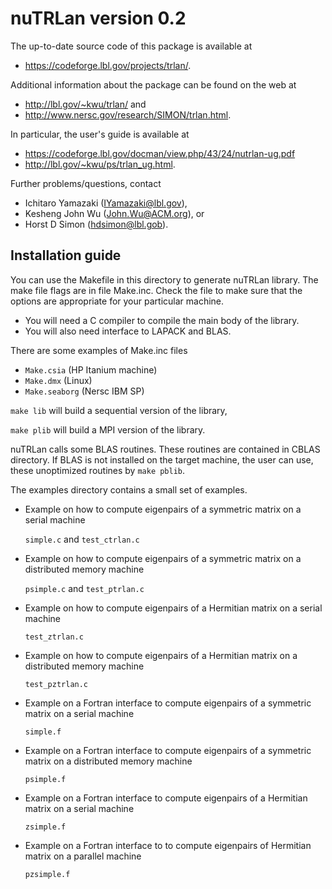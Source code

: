 
# nuTRLan version 0.2

The up-to-date source code of this package is available at
* <https://codeforge.lbl.gov/projects/trlan/>.

Additional information about the package can be found on the web at
* <http://lbl.gov/~kwu/trlan/>  and
* <http://www.nersc.gov/research/SIMON/trlan.html>.

In particular, the user's guide is available at
* <https://codeforge.lbl.gov/docman/view.php/43/24/nutrlan-ug.pdf>
* <http://lbl.gov/~kwu/ps/trlan_ug.html>.

Further problems/questions, contact
* Ichitaro Yamazaki (IYamazaki@lbl.gov),
* Kesheng John Wu (John.Wu@ACM.org), or
* Horst D Simon (hdsimon@lbl.gob).

## Installation guide

You can use the Makefile in this directory to generate nuTRLan library.
The make file flags are in file Make.inc.  Check the file to make sure
that the options are appropriate for your particular machine.

 - You will need a C compiler to compile the main body of the library.
 - You will also need interface to LAPACK and BLAS.

There are some examples of Make.inc files

*    `Make.csia` (HP Itanium machine)
*    `Make.dmx` (Linux)
*    `Make.seaborg` (Nersc IBM SP)

`make lib` will build a sequential version of the library,

`make plib` will build a MPI version of the library.

nuTRLan calls some BLAS routines. These routines are contained in CBLAS
directory.  If BLAS is not installed on the target machine, the user can
use, these unoptimized routines by  `make pblib`.

The examples directory contains a small set of examples.

* Example on how to compute eigenpairs of a symmetric matrix on a
   serial machine

    `simple.c` and `test_ctrlan.c`

* Example on how to compute eigenpairs of a symmetric matrix on a
   distributed memory machine

    `psimple.c` and `test_ptrlan.c`

* Example on how to compute eigenpairs of a Hermitian matrix on a
   serial machine

    `test_ztrlan.c`

* Example on how to compute eigenpairs of a Hermitian matrix on a
   distributed memory machine

    `test_pztrlan.c`

* Example on a Fortran interface to compute eigenpairs of a symmetric
   matrix on a serial machine

    `simple.f`

* Example on a Fortran interface to compute eigenpairs of a symmetric
   matrix on a distributed memory machine

    `psimple.f`

* Example on a Fortran interface to compute eigenpairs of a Hermitian
   matrix on a serial machine

    `zsimple.f`

* Example on a Fortran interface to to compute eigenpairs of Hermitian
   matrix on a parallel machine

    `pzsimple.f`
